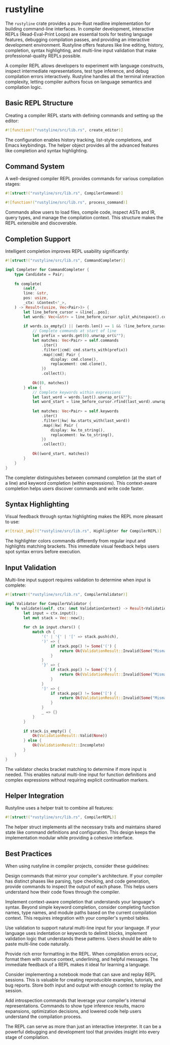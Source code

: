 # rustyline

The `rustyline` crate provides a pure-Rust readline implementation for building command-line interfaces. In compiler development, interactive REPLs (Read-Eval-Print Loops) are essential tools for testing language features, debugging compilation passes, and providing an interactive development environment. Rustyline offers features like line editing, history, completion, syntax highlighting, and multi-line input validation that make professional-quality REPLs possible.

A compiler REPL allows developers to experiment with language constructs, inspect intermediate representations, test type inference, and debug compilation errors interactively. Rustyline handles all the terminal interaction complexity, letting compiler authors focus on language semantics and compilation logic.

## Basic REPL Structure

Creating a compiler REPL starts with defining commands and setting up the editor:

```rust
#![function!("rustyline/src/lib.rs", create_editor)]
```

The configuration enables history tracking, list-style completions, and Emacs keybindings. The helper object provides all the advanced features like completion and syntax highlighting.

## Command System

A well-designed compiler REPL provides commands for various compilation stages:

```rust
#![struct!("rustyline/src/lib.rs", CompilerCommand)]
```

```rust
#![function!("rustyline/src/lib.rs", process_command)]
```

Commands allow users to load files, compile code, inspect ASTs and IR, query types, and manage the compilation context. This structure makes the REPL extensible and discoverable.

## Completion Support

Intelligent completion improves REPL usability significantly:

```rust
#![struct!("rustyline/src/lib.rs", CommandCompleter)]
```

```rust
impl Completer for CommandCompleter {
    type Candidate = Pair;
    
    fn complete(
        &self,
        line: &str,
        pos: usize,
        _ctx: &Context<'_>,
    ) -> Result<(usize, Vec<Pair>)> {
        let line_before_cursor = &line[..pos];
        let words: Vec<&str> = line_before_cursor.split_whitespace().collect();
        
        if words.is_empty() || (words.len() == 1 && !line_before_cursor.ends_with(' ')) {
            // Complete commands at start of line
            let prefix = words.get(0).unwrap_or(&"");
            let matches: Vec<Pair> = self.commands
                .iter()
                .filter(|cmd| cmd.starts_with(prefix))
                .map(|cmd| Pair {
                    display: cmd.clone(),
                    replacement: cmd.clone(),
                })
                .collect();
            
            Ok((0, matches))
        } else {
            // Complete keywords within expressions
            let last_word = words.last().unwrap_or(&"");
            let word_start = line_before_cursor.rfind(last_word).unwrap_or(pos);
            
            let matches: Vec<Pair> = self.keywords
                .iter()
                .filter(|kw| kw.starts_with(last_word))
                .map(|kw| Pair {
                    display: kw.to_string(),
                    replacement: kw.to_string(),
                })
                .collect();
            
            Ok((word_start, matches))
        }
    }
}
```

The completer distinguishes between command completion (at the start of a line) and keyword completion (within expressions). This context-aware completion helps users discover commands and write code faster.

## Syntax Highlighting

Visual feedback through syntax highlighting makes the REPL more pleasant to use:

```rust
#![trait_impl!("rustyline/src/lib.rs", Highlighter for CompilerREPL)]
```

The highlighter colors commands differently from regular input and highlights matching brackets. This immediate visual feedback helps users spot syntax errors before execution.

## Input Validation

Multi-line input support requires validation to determine when input is complete:

```rust
#![struct!("rustyline/src/lib.rs", CompilerValidator)]
```

```rust
impl Validator for CompilerValidator {
    fn validate(&self, ctx: &mut ValidationContext) -> Result<ValidationResult> {
        let input = ctx.input();
        let mut stack = Vec::new();
        
        for ch in input.chars() {
            match ch {
                '(' | '{' | '[' => stack.push(ch),
                ')' => {
                    if stack.pop() != Some('(') {
                        return Ok(ValidationResult::Invalid(Some("Mismatched parentheses".into())));
                    }
                }
                '}' => {
                    if stack.pop() != Some('{') {
                        return Ok(ValidationResult::Invalid(Some("Mismatched braces".into())));
                    }
                }
                ']' => {
                    if stack.pop() != Some('[') {
                        return Ok(ValidationResult::Invalid(Some("Mismatched brackets".into())));
                    }
                }
                _ => {}
            }
        }
        
        if stack.is_empty() {
            Ok(ValidationResult::Valid(None))
        } else {
            Ok(ValidationResult::Incomplete)
        }
    }
}
```

The validator checks bracket matching to determine if more input is needed. This enables natural multi-line input for function definitions and complex expressions without requiring explicit continuation markers.

## Helper Integration

Rustyline uses a helper trait to combine all features:

```rust
#![struct!("rustyline/src/lib.rs", CompilerREPL)]
```

The helper struct implements all the necessary traits and maintains shared state like command definitions and configuration. This design keeps the implementation modular while providing a cohesive interface.

## Best Practices

When using rustyline in compiler projects, consider these guidelines:

Design commands that mirror your compiler's architecture. If your compiler has distinct phases like parsing, type checking, and code generation, provide commands to inspect the output of each phase. This helps users understand how their code flows through the compiler.

Implement context-aware completion that understands your language's syntax. Beyond simple keyword completion, consider completing function names, type names, and module paths based on the current compilation context. This requires integration with your compiler's symbol tables.

Use validation to support natural multi-line input for your language. If your language uses indentation or keywords to delimit blocks, implement validation logic that understands these patterns. Users should be able to paste multi-line code naturally.

Provide rich error formatting in the REPL. When compilation errors occur, format them with source context, underlining, and helpful messages. The immediate feedback of a REPL makes it ideal for learning a language.

Consider implementing a notebook mode that can save and replay REPL sessions. This is valuable for creating reproducible examples, tutorials, and bug reports. Store both input and output with enough context to replay the session.

Add introspection commands that leverage your compiler's internal representations. Commands to show type inference results, macro expansions, optimization decisions, and lowered code help users understand the compilation process.

The REPL can serve as more than just an interactive interpreter. It can be a powerful debugging and development tool that provides insight into every stage of compilation.